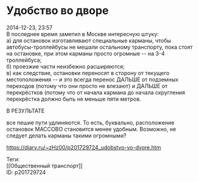 Удобство во дворе
==================

   
 2014-12-23, 23:57   
  В последнее время заметил в Москве интересную штуку:   
 а) для остановок изготавливают специальные карманы, чтобы автобусы-троллейбусы не мешали остальному транспорту, пока стоят на остановке, при этом карманы просто огромные -- на 3-4 троллейбуса;   
 б) проезжие части неизбежно расширяются;   
 в) как следствие, остановки переносят в сторону от текущего местоположения -- и это всегда перенос ДАЛЬШЕ от подземных переходов (потому что они просто не влезают) и ДАЛЬШЕ от перекрёстков (потому что от начала кармана до начала скругления перекрёстка должно быть не меньше пяти метров.   
   
 В РЕЗУЛЬТАТЕ   
   
 все пешие пути удлиняются. То есть, буквально, расположение остановок МАССОВО становится менее удобным. Возможно, не следует делать карманы такими огромными?   
    
 <https://diary.ru/~zHz00/p201729724_udobstvo-vo-dvore.htm>   
   
 Теги:   
 [[Общественный транспорт]]   
 ID: p201729724